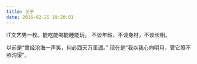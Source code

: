```yaml
---
title: 关于
date: 2016-02-25 19:20:01
---
```


IT文艺男一枚。能吃能喝能睡能玩。
不谈年龄，不谈身材，不谈长相。

以前是“曾经沧海一声笑，何必西天万里遥。”
现在是“我以我心向明月，管它照不照沟渠”。


